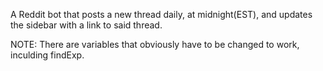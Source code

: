 A Reddit bot that posts a new thread daily, at midnight(EST), and updates the sidebar with a link to said thread.

NOTE: There are variables that obviously have to be changed to work, inculding findExp.
